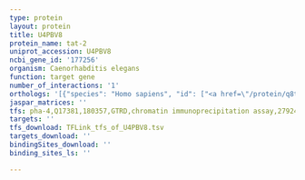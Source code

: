 ```yaml
---
type: protein
layout: protein
title: U4PBV8
protein_name: tat-2
uniprot_accession: U4PBV8
ncbi_gene_id: '177256'
organism: Caenorhabditis elegans
function: target gene
number_of_interactions: '1'
orthologs: '[{"species": "Homo sapiens", "id": ["<a href=\"/protein/q8tf62\">Q8TF62</a>", "A0A5K1VW70"]}, {"species": "Mus musculus", "id": ["<a href=\"/protein/a2anx3\">A2ANX3</a>", "D3YXQ5"]}, {"species": "Rattus norvegicus", "id": ["D4A509"]}, {"species": "Drosophila melanogaster", "id": ["A0A0B4LH79"]}, {"species": "Danio rerio", "id": ["R4GEF5", "F1Q8Z3"]}, {"species": "Saccharomyces cerevisiae", "id": ["<a href=\"/protein/p39524\">P39524</a>", "<a href=\"/protein/q12675\">Q12675</a>", "<a href=\"/protein/p32660\">P32660</a>", "<a href=\"/protein/q12674\">Q12674</a>"]}]'
jaspar_matrices: ''
tfs: pha-4,Q17381,180357,GTRD,chromatin immunoprecipitation assay,27924024%5Buid%5D,No
targets: ''
tfs_download: TFLink_tfs_of_U4PBV8.tsv
targets_download: ''
bindingSites_download: ''
binding_sites_ls: ''

---
```

